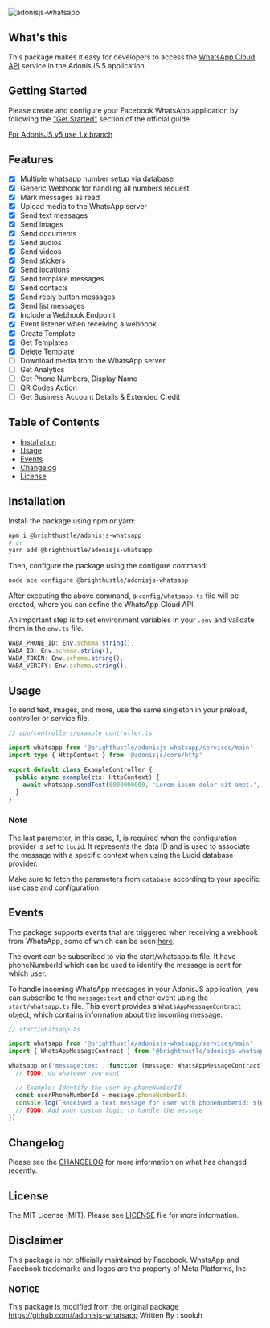 ![adonisjs-whatsapp](https://socialify.git.ci/CodeSyncr/adonisjs-whatsapp/image?description=1&descriptionEditable=Package%20makes%20it%20easy%20for%20adonis%20to%20access%20the%20WhatsApp%20Cloud%20API&forks=1&issues=1&language=1&logo=https%3A%2F%2Fupload.wikimedia.org%2Fwikipedia%2Fcommons%2Fthumb%2F6%2F6b%2FWhatsApp.svg%2F1024px-WhatsApp.svg.png%3F20220228223904&name=1&owner=1&pattern=Circuit%20Board&pulls=1&stargazers=1&theme=Light)

## What's this

This package makes it easy for developers to access the [WhatsApp Cloud API](https://developers.facebook.com/docs/whatsapp/cloud-api) service in the AdonisJS 5 application.

## Getting Started

Please create and configure your Facebook WhatsApp application by following the ["Get Started"](https://developers.facebook.com/docs/whatsapp/cloud-api/get-started) section of the official guide.

<aside class="notice">
  <a href="https://github.com/CodeSyncr/adonisjs-whatsapp/tree/1.x">For AdonisJS v5 use 1.x branch</a>
</aside>

## Features

- [x] Multiple whatsapp number setup via database
- [x] Generic Webhook for handling all numbers request
- [x] Mark messages as read
- [x] Upload media to the WhatsApp server
- [x] Send text messages
- [x] Send images
- [x] Send documents
- [x] Send audios
- [x] Send videos
- [x] Send stickers
- [x] Send locations
- [x] Send template messages
- [x] Send contacts
- [x] Send reply button messages
- [x] Send list messages
- [x] Include a Webhook Endpoint
- [x] Event listener when receiving a webhook
- [x] Create Template
- [x] Get Templates
- [x] Delete Template
- [ ] Download media from the WhatsApp server
- [ ] Get Analytics
- [ ] Get Phone Numbers, Display Name
- [ ] QR Codes Action
- [ ] Get Business Account Details & Extended Credit

## Table of Contents

- [Installation](#installation)
- [Usage](#usage)
- [Events](#events)
- [Changelog](#changelog)
- [License](#license)


## Installation

Install the package using npm or yarn:

```bash
npm i @brighthustle/adonisjs-whatsapp
# or
yarn add @brighthustle/adonisjs-whatsapp
```

Then, configure the package using the configure command:

```bash
node ace configure @brighthustle/adonisjs-whatsapp
```

After executing the above command, a `config/whatsapp.ts` file will be created, where you can define the WhatsApp Cloud API.

An important step is to set environment variables in your `.env` and validate them in the `env.ts` file.

```ts
WABA_PHONE_ID: Env.schema.string(),
WABA_ID: Env.schema.string(),
WABA_TOKEN: Env.schema.string(),
WABA_VERIFY: Env.schema.string(),
```

## Usage

To send text, images, and more, use the same singleton in your preload, controller or service file.

```ts
// app/controllers/example_controller.ts

import whatsapp from '@brighthustle/adonisjs-whatsapp/services/main'
import type { HttpContext } from '@adonisjs/core/http'

export default class ExampleController {
  public async example(ctx: HttpContext) {
    await whatsapp.sendText(0000000000, 'Lorem ipsum dolor sit amet.', {}, 1)
  }
}
```

### Note
The last parameter, in this case, 1, is required when the configuration provider is set to `lucid`. It represents the data ID and is used to associate the message with a specific context when using the Lucid database provider.

Make sure to fetch the parameters from `database` according to your specific use case and configuration.

## Events

The package supports events that are triggered when receiving a webhook from WhatsApp, some of which can be seen [here](./adonis-typings/events.ts).

The event can be subscribed to via the start/whatsapp.ts file. It have phoneNumberId which can be used to identify the message is sent for which user.

To handle incoming WhatsApp messages in your AdonisJS application, you can subscribe to the `message:text` and other event using the `start/whatsapp.ts` file. This event provides a `WhatsAppMessageContract` object, which contains information about the incoming message.

```ts
// start/whatsapp.ts

import whatsapp from '@brighthustle/adonisjs-whatsapp/services/main'
import { WhatsAppMessageContract } from '@brighthustle/adonisjs-whatsapp/types'

whatsapp.on('message:text', function (message: WhatsAppMessageContract) {
  // TODO: do whatever you want

  // Example: Identify the user by phoneNumberId
  const userPhoneNumberId = message.phoneNumberId;
  console.log(`Received a text message for user with phoneNumberId: ${userPhoneNumberId}`);
  // TODO: Add your custom logic to handle the message
})
```

## Changelog

Please see the [CHANGELOG](./CHANGELOG.md) for more information on what has changed recently.

## License

The MIT License (MIT). Please see [LICENSE](./LICENSE.md) file for more information.

## Disclaimer

This package is not officially maintained by Facebook. WhatsApp and Facebook trademarks and logos are the property of Meta Platforms, Inc.

### NOTICE

This package is modified from the original package https://github.com//adonisjs-whatsapp Written By : sooluh